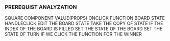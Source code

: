 ### PREREQUIST ANALYZATION 

SQUARE COMPONENT
  VALUE(PROPS)
  ONCLICK FUNCTION
BOARD
  STATE
  HANDLECLICK
EDIT THE BOARD STATE 
  TAKE THE COPY OF STATE
  IF THE INDEX OF THE BOARD IS FILLED 
  SET THE STATE OF THE BOARD
  SET THE STATE OF TURN 
  IF WE CLICK THE 
FUNCTION FOR THE WINNER 